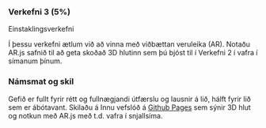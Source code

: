 ### Verkefni 3 (5%)

Einstaklingsverkefni 

Í þessu verkefni ætlum við að vinna með viðbættan veruleika (AR). 
Notaðu AR.js safnið til að geta skoðað 3D hlutinn sem þú bjóst til í Verkefni 2 í vafra í símanum þínum.

### Námsmat og skil
Gefið er fullt fyrir rétt og fullnægjandi útfærslu og lausnir á lið, hálft fyrir lið sem er ábótavant.
Skilaðu á Innu vefslóð á [Github Pages](https://pages.github.com/) sem sýnir 3D hlut og notkun með AR.js með t.d. vafra í snjallsíma.
